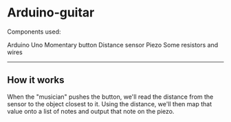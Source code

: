 # Arduino-guitar

Components used:

Arduino Uno
Momentary button
Distance sensor
Piezo
Some resistors and wires

---

## How it works
When the "musician" pushes the button, we'll read the distance from the sensor to the object closest to it. Using the distance, we'll then map that value onto a list of notes 
and output that note on the piezo.
